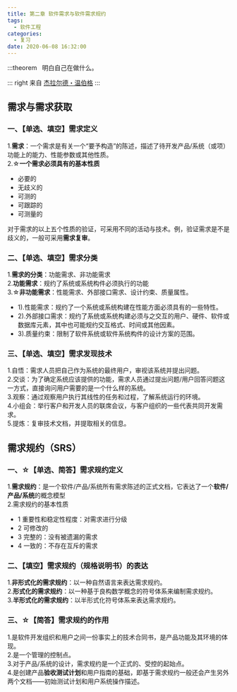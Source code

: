 ```yaml
---
title: 第二章 软件需求与软件需求规约
tags:
  - 软件工程
categories:
  - 复习
date: 2020-06-08 16:32:00
---
```

:::theorem &nbsp;
明白自己在做什么。

::: right
来自 [杰拉尔德・温伯格](https://www.baidu.com/s?ie=utf-8&f=8&rsv_bp=1&tn=baidu&wd=杰拉尔德・温伯格)
:::
<!-- more -->
## 需求与需求获取

### 一、【单选、填空】需求定义 
1.**需求**：一个需求是有关一个“要予构造”的陈述，描述了待开发产品/系统（或项）功能上的能力、性能参数或其他性质。  
2.☆**一个需求必须具有的基本性质**  
  - 必要的
  - 无歧义的
  - 可测的
  - 可跟踪的
  - 可测量的 

对于需求的以上五个性质的验证，可采用不同的活动与技术。例，验证需求是不是歧义的，一般可采用**需求复审**。  

### 二、【单选、填空】需求分类 
1.**需求的分类**：功能需求、非功能需求  
2.**功能需求**：规约了系统或系统构件必须执行的功能  
3.☆**非功能需求**：性能需求、外部接口需求、设计约束、质量属性。  
  - 1).性能需求：规约了一个系统或系统构建在性能方面必须具有的一些特性。
  - 2).外部接口需求：规约了系统或系统构建必须与之交互的用户、硬件、软件或数据库元素，其中也可能规约交互格式、时间或其他因素。
  - 3).质量约束：限制了软件系统或软件系统构件的设计方案的范围。
 
### 三、【单选、填空】需求发现技术
1.自悟：需求人员把自己作为系统的最终用户，审视该系统并提出问题。   
2.交谈：为了确定系统应该提供的功能，需求人员通过提出问题/用户回答问题这一方式，直接询问用户需要的是一个什么样的系统。    
3.观察：通过观察用户执行其线性的任务和过程，了解系统运行的环境。  
4.小组会：举行客户和开发人员的联席会议，与客户组织的一些代表共同开发需求。  
5.提炼：复审技术文档，并提取相关的信息。  

## 需求规约（SRS）
### 一、☆【单选、简答】需求规约定义 
1.**需求规约**：是一个软件/产品/系统所有需求陈述的正式文档，它表达了一个**软件/产品/系统**的概念模型  
2.需求规约的基本性质  
  - 1 重要性和稳定性程度：对需求进行分级
  - 2 可修改的
  - 3 完整的：没有被遗漏的需求
  - 4 一致的：不存在互斥的需求

### 二、【填空】需求规约（规格说明书）的表达
1.**非形式化的需求规约**：以一种自然语言来表达需求规约。  
2.**形式化的需求规约**：以一种基于良构数学概念的符号体系来编制需求规约。  
3.**半形式化的需求规约**：以半形式化符号体系来表达需求规约。  

### 三、☆【简答】需求规约的作用
1.是软件开发组织和用户之间一份事实上的技术合同书，是产品功能及其环境的体现。  
2.是一个管理的控制点。  
3.对于产品/系统的设计，需求规约是一个正式的、受控的起始点。  
4.是创建产品**验收测试计划**和用户指南的基础，即基于需求规约一般还会产生另外两个文档——初始测试计划和用户系统操作描述。